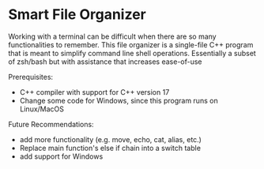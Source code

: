 # Smart File Organizer

Working with a terminal can be difficult when there are so many functionalities to remember.
This file organizer is a single-file C++ program that is meant to simplify command line shell operations.
Essentially a subset of zsh/bash but with assistance that increases ease-of-use

Prerequisites:
- C++ compiler with support for C++ version 17
- Change some code for Windows, since this program runs on Linux/MacOS

Future Recommendations:
- add more functionality (e.g. move, echo, cat, alias, etc.)
- Replace main function's else if chain into a switch table
- add support for Windows
